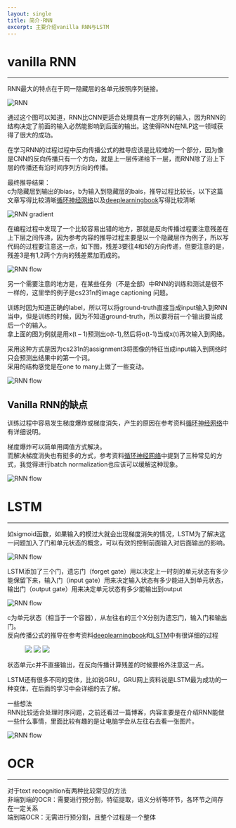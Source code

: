 ```yaml
---
layout: single
title: 简介-RNN
excerpt: 主要介绍vanilla RNN与LSTM
---
```


# vanilla RNN

------

RNN最大的特点在于同一隐藏层的各单元按照序列链接。  

![RNN](../assets/images/RNN/1.png)

通过这个图可以知道，RNN比CNN更适合处理具有一定序列的输入，因为RNN的结构决定了前面的输入必然能影响到后面的输出。这使得RNN在NLP这一领域获得了很大的成功。  

在学习RNN的过程过程中反向传播公式的推导应该是比较难的一个部分，因为像是CNN的反向传播只有一个方向，就是上一层传递给下一层，而RNN除了沿上下层的传播还有沿时间序列方向的传播。  

最终推导结果：  
c为隐藏层到输出的bias，b为输入到隐藏层的bais，推导过程比较长，以下这篇文章写得比较清晰[循环神经网络](https://zybuluo.com/hanbingtao/note/541458)以及[deeplearningbook](http://www.deeplearningbook.org/contents/rnn.html)写得比较清晰  

![RNN gradient](../assets/images/RNN/2.png)

在编程过程中发现了一个比较容易出错的地方，那就是反向传播过程要注意残差在上下层之间传递，因为参考内容的推导过程主要是以一个隐藏层作为例子，所以写代码的过程要注意这一点，如下图，残差3要往4和5的方向传递，但要注意的是，残差3是有1,2两个方向的残差累加而成的。  

![RNN flow](../assets/images/RNN/3.png)

另一个需要注意的地方是，在某些任务（不是全部）中RNN的训练和测试是很不一样的，这里举的例子是cs231n的image captioning 问题。  

训练时因为知道正确的label，所以可以将ground-truth直接当成input输入到RNN当中，但是训练的时候，因为不知道ground-truth，所以要将前一个输出要当成后一个的输入。  
拿上面的图为例就是用x(t – 1)预测出o(t-1),然后将o(t-1)当成x(t)再次输入到网络。  

采用这种方式是因为cs231n的assignment3将图像的特征当成input输入到网络时只会预测出结果中的第一个词。  
采用的结构感觉是在one to many上做了一些变动。  

![RNN flow](../assets/images/RNN/4.png)

## Vanilla RNN的缺点
训练过程中容易发生梯度爆炸或梯度消失，产生的原因在参考资料[循环神经网络](https://zybuluo.com/hanbingtao/note/541458)中有详细说明。  

梯度爆炸可以简单用阈值方式解决。  
而解决梯度消失也有挺多的方式，参考资料[循环神经网络](https://zybuluo.com/hanbingtao/note/541458)中提到了三种常见的方式，我觉得进行batch normalization也应该可以缓解这种现象。  

![RNN flow](../assets/images/RNN/5.png)

# LSTM

------

如sigmoid函数，如果输入的模过大就会出现梯度消失的情况，LSTM为了解决这一问题加入了门和单元状态的概念，可以有效的控制前面输入对后面输出的影响。  

![RNN flow](../assets/images/RNN/6.png)

LSTM添加了三个门，遗忘门（forget gate）用以决定上一时刻的单元状态有多少能保留下来，输入门（input gate）用来决定输入状态有多少能进入到单元状态，输出门（output gate）用来决定单元状态有多少能输出到output  

![RNN flow](../assets/images/RNN/7.png)

c为单元状态（相当于一个容器），从左往右的三个X分别为遗忘门，输入门和输出门。  
反向传播公式的推导在参考资料[deeplearningbook](http://www.deeplearningbook.org/contents/rnn.html)和[LSTM](https://zybuluo.com/hanbingtao/note/581764)中有很详细的过程  

<figure class="third">
    <img src="../assets/images/RNN/8-1.png">
    <img src="../assets/images/RNN/8-2.png">
    <img src="../assets/images/RNN/8-3.png">
</figure>

状态单元c并不直接输出，在反向传播计算残差的时候要格外注意这一点。  

LSTM还有很多不同的变体，比如说GRU，GRU网上资料说是LSTM最为成功的一种变体，在后面的学习中会详细的去了解。  

一些想法  
RNN比较适合处理时序问题，之前还看过一篇博客，内容主要是在介绍RNN能做一些什么事情，里面比较有趣的是让电脑学会从左往右去看一张图片。  

![RNN flow](../assets/images/RNN/9.gif)

# OCR

------

对于text recognition有两种比较常见的方法  
非端到端的OCR：需要进行预分割，特征提取，语义分析等环节，各环节之间存在一定关系  
端到端OCR：无需进行预分割，且整个过程是一个整体

